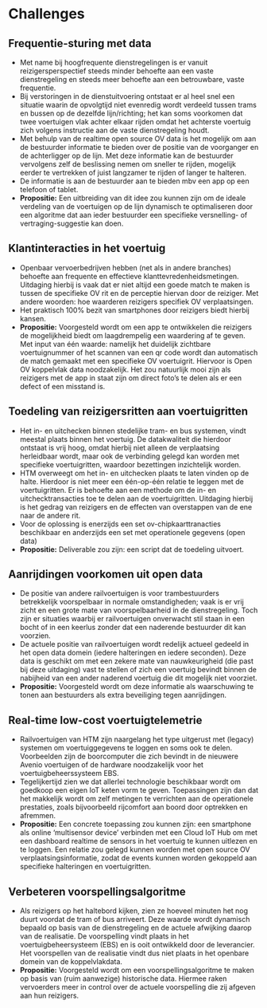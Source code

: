 # Challenges

## Frequentie-sturing met data
 - Met name bij hoogfrequente dienstregelingen is er vanuit reizigersperspectief steeds minder behoefte aan een vaste dienstregeling en steeds meer behoefte aan een betrouwbare, vaste frequentie.
 - Bij verstoringen in de dienstuitvoering ontstaat er al heel snel een situatie waarin de opvolgtijd niet evenredig wordt verdeeld tussen trams en bussen op de dezelfde lijn/richting; het kan soms voorkomen dat twee voertuigen vlak achter elkaar rijden omdat het achterste voertuig zich volgens instructie aan de vaste dienstregeling houdt.
 - Met behulp van de realtime open source OV data is het mogelijk om aan de bestuurder informatie te bieden over de positie van de voorganger en de achterligger op de lijn. Met deze informatie kan de bestuurder vervolgens zelf de beslissing nemen om sneller te rijden, mogelijk eerder te vertrekken of juist langzamer te rijden of langer te halteren.
 - De informatie is aan de bestuurder aan te bieden mbv een app op een telefoon of tablet.
 - **Propositie:** Een uitbreiding van dit idee zou kunnen zijn om de ideale verdeling van de voertuigen op de lijn dynamisch te optimaliseren door een algoritme dat aan ieder bestuurder een specifieke versnelling- of vertraging-suggestie kan doen.

## Klantinteracties in het voertuig
 - Openbaar vervoerbedrijven hebben (net als in andere branches) behoefte aan frequente en effectieve klanttevredenheidsmetingen. Uitdaging hierbij is vaak dat er niet altijd een goede match te maken is tussen de specifieke OV rit en de perceptie hiervan door de reiziger. Met andere woorden: hoe waarderen reizigers specifiek OV verplaatsingen.
 - Het praktisch 100% bezit van smartphones door reizigers biedt hierbij kansen.
 - **Propositie:** Voorgesteld wordt om een app te ontwikkelen die reizigers de mogelijkheid biedt om laagdrempelig een waardering af te geven. Met input van één waarde: namelijk het duidelijk zichtbare voertuignummer of het scannen van een qr code wordt dan automatisch de match gemaakt met een specifieke OV voertuigrit. Hiervoor is Open OV koppelvlak data noodzakelijk. Het zou natuurlijk mooi zijn als reizigers met de app in staat zijn om direct foto’s te delen als er een defect of een misstand is.  
  
## Toedeling van reizigersritten aan voertuigritten
 - Het in- en uitchecken binnen stedelijke tram- en bus systemen, vindt meestal plaats binnen het voertuig. De datakwaliteit die hierdoor ontstaat is vrij hoog, omdat hierbij niet alleen de verplaatsing herleidbaar wordt, maar ook de verbinding gelegd kan worden met specifieke voertuigritten, waardoor bezettingen inzichtelijk worden.
 - HTM overweegt om het in- en uitchecken plaats te laten vinden op de halte. Hierdoor is niet meer een één-op-één relatie te leggen met de voertuigritten. Er is behoefte aan een methode om de in- en uitchecktransacties toe te delen aan de voertuigritten. Uitdaging hierbij is het gedrag van reizigers en de effecten van overstappen van de ene naar de andere rit.
 - Voor de oplossing is enerzijds een set ov-chipkaarttranacties beschikbaar en anderzijds een set met operationele gegevens (open data)
 - **Propositie:** Deliverable zou zijn: een script dat de toedeling uitvoert.  

## Aanrijdingen voorkomen uit open data
 - De positie van andere railvoertuigen is voor trambestuurders betrekkelijk voorspelbaar in normale omstandigheden; vaak is er vrij zicht en een grote mate van voorspelbaarheid in de dienstregeling. Toch zijn er situaties waarbij er railvoertuigen onverwacht stil staan in een bocht of in een keerlus zonder dat een naderende bestuurder dit kan voorzien.
 - De actuele positie van railvoertuigen wordt redelijk actueel gedeeld in het open data domein (iedere halteringen en iedere  seconden). Deze data is geschikt om met een zekere mate van nauwkeurigheid (die past bij deze uitdaging) vast te stellen of zich een voertuig bevindt binnen de nabijheid van een ander naderend voertuig die dit mogelijk niet voorziet.
 - **Propositie:** Voorgesteld wordt om deze informatie als waarschuwing te tonen aan bestuurders als extra beveiliging tegen aanrijdingen.  

## Real-time low-cost voertuigtelemetrie
 - Railvoertuigen van HTM zijn naargelang het type uitgerust met (legacy) systemen om voertuiggegevens te loggen en soms ook te delen. Voorbeelden zijn de boorcomputer die zich bevindt in de nieuwere Avenio voertuigen of de hardware noodzakelijk voor het voertuigbeheerssysteem EBS.
 - Tegelijkertijd zien we dat allerlei technologie beschikbaar wordt om goedkoop een eigen IoT keten vorm te geven. Toepassingen zijn dan dat het makkelijk wordt om zelf metingen te verrichten aan de operationele prestaties, zoals bijvoorbeeld rijcomfort aan boord door optrekken en afremmen.
 - **Propositie:** Een concrete toepassing zou kunnen zijn: een smartphone als online ‘multisensor device’ verbinden met een Cloud IoT Hub om met een dashboard realtime de sensors in het voertuig te kunnen uitlezen en te loggen. Een relatie zou gelegd kunnen worden met open source OV verplaatsingsinformatie, zodat de events kunnen worden gekoppeld aan specifieke halteringen en voertuigritten.  

## Verbeteren voorspellingsalgoritme
 - Als reizigers op het haltebord kijken, zien ze hoeveel minuten het nog duurt voordat de tram of bus arriveert. Deze waarde wordt dynamisch bepaald op basis van de dienstregeling en de actuele afwijking daarop van de realisatie. De voorspelling vindt plaats in het voertuigbeheersysteem (EBS) en is ooit ontwikkeld door de leverancier. Het voorspellen van de realisatie vindt dus niet plaats in het openbare domein van de koppelvlakdata.
 - **Propositie:** Voorgesteld wordt om een voorspellingsalgoritme te maken op basis van (ruim aanwezige) historische data. Hiermee raken vervoerders meer in control over de actuele voorspelling die zij afgeven aan hun reizigers.  
